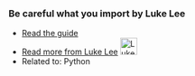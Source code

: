 ### Be careful what you import by Luke Lee
- [Read the guide](/python/be-careful-what-you-import?status=in-review)
- [Read more from Luke Lee](/author/durden) <img src="https://avatars.githubusercontent.com/u/58063?v=3" width="30" height="30" alt="Luke Lee" />
- Related to: Python